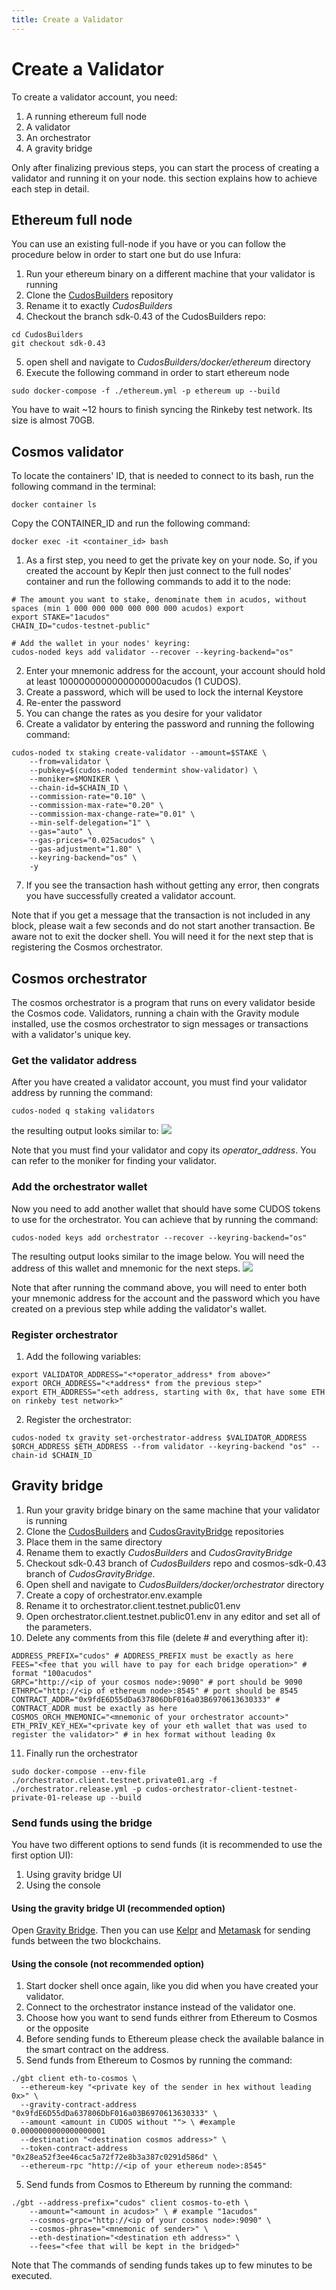 ```yaml
---
title: Create a Validator
---
```


# Create a Validator

To create a validator account, you need:
1. A running ethereum full node
2. A validator
3. An orchestrator
4. A gravity bridge

Only after finalizing previous steps, you can start the process of creating a validator and running it on your node. this section explains how to achieve each step in detail.

## Ethereum full node

You can use an existing full-node if you have or you can follow the procedure below in order to start one but do use Infura:
1. Run your ethereum binary on a different machine that your validator is running
2. Clone the [CudosBuilders](https://github.com/CudoVentures/cudos-builders) repository
3. Rename it to exactly _CudosBuilders_
4. Checkout the branch sdk-0.43 of the CudosBuilders repo:
```
cd CudosBuilders
git checkout sdk-0.43
```
5. open shell and navigate to _CudosBuilders/docker/ethereum_ directory
6. Execute the following command in order to start ethereum node
```
sudo docker-compose -f ./ethereum.yml -p ethereum up --build
```

You have to wait ~12 hours to finish syncing the Rinkeby test network. Its size is almost 70GB.

## Cosmos validator

To locate the containers' ID, that is needed to connect to its bash, run the following command in the terminal:
```
docker container ls
```
Copy the CONTAINER_ID and run the following command:
```
docker exec -it <container_id> bash
```

1. As a first step, you need to get the private key on your node. So, if you created the account by Keplr then just connect to the full nodes' container and run the following commands to add it to the node:
```
# The amount you want to stake, denominate them in acudos, without spaces (min 1 000 000 000 000 000 000 acudos) export
export STAKE="1acudos"
CHAIN_ID="cudos-testnet-public"

# Add the wallet in your nodes' keyring:
cudos-noded keys add validator --recover --keyring-backend="os"
```
2. Enter your mnemonic address for the account, your account should hold at least 1000000000000000000acudos (1 CUDOS).
3. Create a password, which will be used to lock the internal Keystore
4. Re-enter the password
5. You can change the rates as you desire for your validator
6. Create a validator by entering the password and running the following command:
```
cudos-noded tx staking create-validator --amount=$STAKE \
    --from=validator \
    --pubkey=$(cudos-noded tendermint show-validator) \
    --moniker=$MONIKER \
    --chain-id=$CHAIN_ID \
    --commission-rate="0.10" \
    --commission-max-rate="0.20" \
    --commission-max-change-rate="0.01" \
    --min-self-delegation="1" \
    --gas="auto" \
    --gas-prices="0.025acudos" \
    --gas-adjustment="1.80" \
    --keyring-backend="os" \
    -y
```
7. If you see the transaction hash without getting any error, then congrats you have successfully created a validator account.

Note that if you get a message that the transaction is not included in any block, please wait a few seconds and do not start another transaction. Be aware not to exit the docker shell. You will need it for the next step that is registering the Cosmos orchestrator.

## Cosmos orchestrator

The cosmos orchestrator is a program that runs on every validator beside the Cosmos code. Validators, running a chain with the Gravity module installed, use the cosmos orchestrator to sign messages or transactions with a validator's unique key.

### Get the validator address

After you have created a validator account, you must find your validator address by running the command:
```
cudos-noded q staking validators
```

the resulting output looks similar to:
![](./Cosmos-orchestrator1.png)

Note that you must find your validator and copy its _operator_address_. You can refer to the moniker for finding your validator.

### Add the orchestrator wallet

Now you need to add another wallet that should have some CUDOS tokens to use for the orchestrator. You can achieve that by running the command:
```
cudos-noded keys add orchestrator --recover --keyring-backend="os"
```
The resulting output looks similar to the image below. You will need the address of this wallet and mnemonic for the next steps.
![](./Cosmos-orchestrator2.png)

Note that after running the command above, you will need to enter both your mnemonic address for the account and the password which you have created on a previous step while adding the validator's wallet.

### Register orchestrator

1. Add the following variables:
```
export VALIDATOR_ADDRESS="<*operator_address* from above>"
export ORCH_ADDRESS="<*address* from the previous step>"
export ETH_ADDRESS="<eth address, starting with 0x, that have some ETH on rinkeby test network>"
```
2. Register the orchestrator:
```
cudos-noded tx gravity set-orchestrator-address $VALIDATOR_ADDRESS $ORCH_ADDRESS $ETH_ADDRESS --from validator --keyring-backend "os" --chain-id $CHAIN_ID
```

## Gravity bridge

1. Run your gravity bridge binary on the same machine that your validator is running
2. Clone the [CudosBuilders](https://github.com/CudoVentures/cudos-builders) and [CudosGravityBridge](https://github.com/CudoVentures/cosmos-gravity-bridge) repositories
3. Place them in the same directory
4. Rename them to exactly _CudosBuilders_ and _CudosGravityBridge_
5. Checkout sdk-0.43 branch of _CudosBuilders_ repo and cosmos-sdk-0.43 branch of _CudosGravityBridge_.
6. Open shell and navigate to _CudosBuilders/docker/orchestrator_ directory
7. Create a copy of orchestrator.env.example
8. Rename it to orchestrator.client.testnet.public01.env
9. Open orchestrator.client.testnet.public01.env in any editor and set all of the parameters.
10. Delete any comments from this file (delete # and everything after it):
```
ADDRESS_PREFIX="cudos" # ADDRESS_PREFIX must be exactly as here
FEES="<fee that you will have to pay for each bridge operation>" # format "100acudos"
GRPC="http://<ip of your cosmos node>:9090" # port should be 9090
ETHRPC="http://<ip of ethereum node>:8545" # port should be 8545
CONTRACT_ADDR="0x9fdE6D55dDa637806DbF016a03B6970613630333" # CONTRACT_ADDR must be exactly as here
COSMOS_ORCH_MNEMONIC="<mnemonic of your orchestrator account>"
ETH_PRIV_KEY_HEX="<private key of your eth wallet that was used to register the validator>" # in hex format without leading 0x
```
11. Finally run the orchestrator
```
sudo docker-compose --env-file ./orchestrator.client.testnet.private01.arg -f ./orchestrator.release.yml -p cudos-orchestrator-client-testnet-private-01-release up --build
```

### Send funds using the bridge

You have two different options to send funds (it is recommended to use the first option UI):
1. Using gravity bridge UI
2. Using the console

#### Using the gravity bridge UI (recommended option)

Open [Gravity Bridge](http://35.192.177.142:4000/). Then you can use [Kelpr](https://wallet.keplr.app/) and [Metamask](https://metamask.io/) for sending funds between the two blockchains.

#### Using the console (not recommended option)

1. Start docker shell once again, like you did when you have created your validator.
2. Connect to the orchestrator instance instead of the validator one.
3. Choose how you want to send funds eithrer from Ethereum to Cosmos or the opposite
4. Before sending funds to Ethereum please check the available balance in the smart contract on the address.
4. Send funds from Ethereum to Cosmos by running the command:
```
./gbt client eth-to-cosmos \
  --ethereum-key "<private key of the sender in hex without leading 0x>" \
  --gravity-contract-address "0x9fdE6D55dDa637806DbF016a03B6970613630333" \
  --amount <amount in CUDOS without ""> \ #example 0.0000000000000000001
  --destination "<destination cosmos address>" \
  --token-contract-address "0x28ea52f3ee46cac5a72f72e8b3a387c0291d586d" \
  --ethereum-rpc "http://<ip of your ethereum node>:8545"
```
5. Send funds from Cosmos to Ethereum by running the command:
```
./gbt --address-prefix="cudos" client cosmos-to-eth \
    --amount="<amount in acudos>" \ # example "1acudos"
    --cosmos-grpc="http://<ip of your cosmos node>:9090" \
    --cosmos-phrase="<mnemonic of sender>" \
    --eth-destination="<destination eth address>" \
    --fees="<fee that will be kept in the bridged>"
```

Note that The commands of sending funds takes up to few minutes to be executed.
